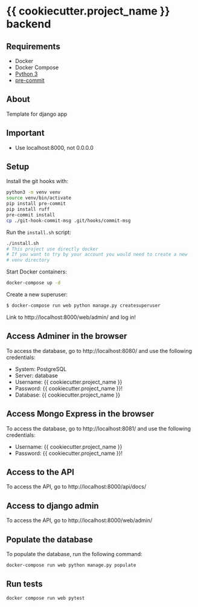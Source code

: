 # {{ cookiecutter.project_name }} backend

## Requirements

- Docker
- Docker Compose
- [Python 3](https://www.python.org/)
- [pre-commit](https://pre-commit.com/)

## About

Template for django app

## Important

- Use localhost:8000, not 0.0.0.0

## Setup

Install the git hooks with:

```bash
python3 -m venv venv
source venv/bin/activate
pip install pre-commit
pip install ruff
pre-commit install
cp ./git-hook-commit-msg .git/hooks/commit-msg
```

Run the `install.sh` script:

```bash
./install.sh
# This project use directly docker
# If you want to try by your account you would need to create a new
# venv directory
```

Start Docker containers:

```bash
docker-compose up -d
```

Create a new superuser:

```bash
$ docker-compose run web python manage.py createsuperuser
```

Link to http://localhost:8000/web/admin/ and log in!

## Access Adminer in the browser

To access the database, go to http://localhost:8080/ and use the following credentials:

- System: PostgreSQL
- Server: database
- Username: {{ cookiecutter.project_name }}
- Password: {{ cookiecutter.project_name }}!
- Database: {{ cookiecutter.project_name }}

## Access Mongo Express in the browser

To access the database, go to http://localhost:8081/ and use the following credentials:

- Username: {{ cookiecutter.project_name }}
- Password: {{ cookiecutter.project_name }}!

## Access to the API

To access the API, go to http://localhost:8000/api/docs/

## Access to django admin

To access the API, go to http://localhost:8000/web/admin/

## Populate the database

To populate the database, run the following command:

```bash
docker-compose run web python manage.py populate
```

## Run tests

```bash
docker compose run web pytest
```
